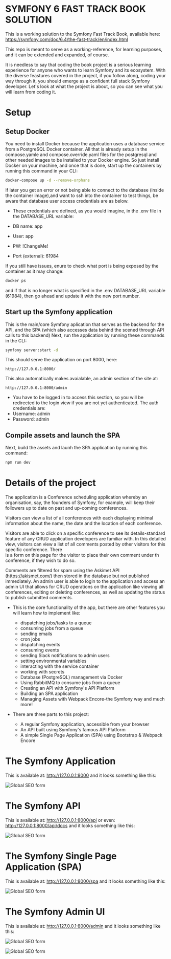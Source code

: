 
# SYMFONY 6 FAST TRACK BOOK SOLUTION

This is a working solution to the Symfony Fast Track Book, available here: 
https://symfony.com/doc/6.4/the-fast-track/en/index.html

This repo is meant to serve as a working-reference, for learning purposes, and
it can be extended and expanded, of course.

It is needless to say that coding the book project is a serious learning experience 
for anyone who wants to learn Symfony and its ecosystem. With the diverse feastures 
covered in the project, if you follow along, coding your way through it, you should 
emerge as a confident full stack Symfony developer. 
Let's look at what the project is about, so you can see what you will learn from 
coding it.

# Setup
## Setup Docker
You need to install Docker because the application uses a database service from a
PostgreSQL Docker container. All that is already setup in the compose.yamle and
compose.override.yaml files for the postgresql and other needed images to be installed
to your Docker engine. So just install Docker on your machine, and once that is done,
start up the containers by running this command in your CLI:

```bash
docker-compose up -d --remove-orphans
```
If later you get an error or not being able to connect to the database (inside the 
container image),and want to ssh into the container to test things, be aware that database 
user access credentials are as below. 
* These credentials are defined, as you would imagine, 
in the .env file in the DATABASE_URL variable:

 * DB name: 	     app
 * User: 		     app
 * PW:		  	     !ChangeMe!
 * Port (external): 61984

If you still have issues, enure to check what port is being exposed by the container
as it may change:

```bash
docker ps
```

and if that is no longer what is specified in the .env DATABASE_URL variable (61984),
then go ahead and update it with the new port number.

## Start up the Symfony application
This is the main/core Symfony aplication that serves as the backend for the API, and the SPA 
(which also accesses data behind the scened through API calls to this backend)
Next, run the application by running these commands in the CLI:

```bash
symfony server:start -d
```

This should serve the application on port 8000, here:

    http://127.0.0.1:8000/

This also automatically makes avaialable, an admin section of the site at:

    http://127.0.0.1:8000/admin

* You have to be logged in to access this section, so you will be redirected to the login view
if you are not yet authenticated. The auth credentials are:
 * Username:   admin
 * Password:   admin

## Compile assets and launch the SPA
Next, build the assets and launh the SPA application by running this command:

```bash
npm run dev
```


# Details of the project

The application is a Conference scheduling application whereby an organisation, 
say, the founders of Symfony, for example, will keep their followers up to date on 
past and up-coming comferences.

Visitors can view a list of all conferences with each displaying minimal information 
about the name, the date and the location of each conference. 

Visitors are able to click on a specific conference to see its details-standard feature 
of any CRUD application developers are familiar with. In this detailed view, visitors can 
view a list of all comments posted by other visitors for this specific conference. There  
is a form on this page for the visitor to place their own comment under th conference, 
if they wish to do so.  

Comments are filtered for spam using the Askimet API (https://akismet.com/) then stored 
in the database but not published immediately.
An admin user is able to login to the application and access an admin UI that allows for 
CRUD operations on the application like viewing all conferences, editing or deleting 
conferences, as well as updating the status to publish submitted comments.

* This is the core functionality of the app, but there are other features you will learn 
    how to implement like:
    * dispatching jobs/tasks to a queue 
    * consuming jobs from a queue
    * sending emails
    * cron jobs
    * dispatching events
    * consuming events
    * sending Slack notifications to admin users
    * setting environmental variables 
    * interacting with the service container
    * working with secrets
    * Database (PostgreSQL) management via Docker
    * Using RabbitMQ to consume jobs from a queue
    * Creating an API with Symfony's API Platform
    * Building an SPA application
    * Managing Assets with Webpack Encore-the Symfony way
and much more!

* There are three parts to this project:
    * A regular Symfony application, accessible from your browser
    * An API built using Symfony's famous API Platform
    * A simple Single Page Application (SPA) using Bootstrap & Webpack Encore


# The Symfony Application
This is available at: http://127.0.0.1:8000
and it looks something like this:

![Global SEO form](https://github.com/gustavNdamukong/guestbook/blob/main/public/photos/symfony_app.png?raw=true)



# The Symfony API
This is available at: http://127.0.0.1:8000/api
or even:            http://127.0.0.1:8000/api/docs
and it looks something like this:

![Global SEO form](https://github.com/gustavNdamukong/guestbook/blob/main/public/photos/symfony_API.png?raw=true)



# The Symfony Single Page Application (SPA)
This is available at: http://127.0.0.1:8000/spa
and it looks something like this:

![Global SEO form](https://github.com/gustavNdamukong/guestbook/blob/main/public/photos/symfony_SPA.png?raw=true)



# The Symfony Admin UI
This is available at: http://127.0.0.1:8000/admin
and it looks something like this:

![Global SEO form](https://github.com/gustavNdamukong/guestbook/blob/main/public/photos/symfony_admin_ui_1.png?raw=true)

![Global SEO form](https://github.com/gustavNdamukong/guestbook/blob/main/public/photos/symfony_admin_ui_2.png?raw=true)

